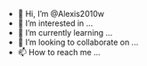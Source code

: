 - 👋 Hi, I’m @Alexis2010w
- 👀 I’m interested in ...
- 🌱 I’m currently learning ...
- 💞️ I’m looking to collaborate on ...
- 📫 How to reach me ...

<!---
Alexis2010w/Alexis2010w is a ✨ special ✨ repository because its `README.md` (this file) appears on your GitHub profile.
You can click the Preview link to take a look at your changes.
--->
